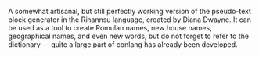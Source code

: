 A somewhat artisanal, but still perfectly working version of the pseudo-text block generator in the Rihannsu language, created by Diana Dwayne. It can be used as a tool to create Romulan names, new house names, geographical names, and even new words, but do not forget to refer to the dictionary — quite a large part of conlang has already been developed.

